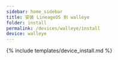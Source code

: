 ```yaml
---
sidebar: home_sidebar
title: 安装 LineageOS 到 walleye
folder: install
permalink: /devices/walleye/install
device: walleye
---
```

{% include templates/device_install.md %}
